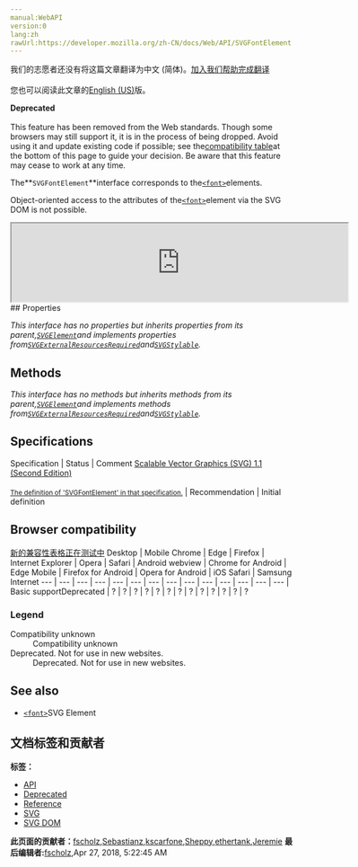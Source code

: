 ```yaml
---
manual:WebAPI
version:0
lang:zh
rawUrl:https://developer.mozilla.org/zh-CN/docs/Web/API/SVGFontElement
---
```




<bdi>我们的志愿者还没有将这篇文章翻译为<bdi>中文 (简体)</bdi>。[加入我们帮助完成翻译](%17849 "")<br></br>您也可以阅读此文章的[English (US)](%17850 "")版。</bdi>






**Deprecated**<br></br>This feature has been removed from the Web standards. Though some browsers may still support it, it is in the process of being dropped. Avoid using it and update existing code if possible; see the[compatibility table](%17851 "")at the bottom of this page to guide your decision. Be aware that this feature may cease to work at any time.





The**`SVGFontElement`**interface corresponds to the[`<font>`](%17852 "The <font> SVG element defines a font to be used for text layout.")elements.



Object-oriented access to the attributes of the[`<font>`](%17852 "The <font> SVG element defines a font to be used for text layout.")element via the SVG DOM is not possible.

<iframe src='https://mdn.mozillademos.org/en-US/docs/Web/API/SVGFontElement$samples/inheritance_diagram?revision=1377376' width='600' height='140'></iframe>
## Properties<a name="Properties"></a>


<em>This interface has no properties but inherits properties from its parent,[`SVGElement`](%17342 "All of the SVG DOM interfaces that correspond directly to elements in the SVG language derive from the SVGElement interface.")and implements properties from[`SVGExternalResourcesRequired`](%17494 "The SVGExternalResourcesRequired interface defines an interface which applies to all elements where this element or one of its descendants can reference an external resource.")and[`SVGStylable`](%17382 "The SVGStylable interface is implemented on all objects corresponding to SVG elements that can have style, class and presentation attributes specified on them.").</em>


## Methods<a name="Methods"></a>


<em>This interface has no methods but inherits methods from its parent,[`SVGElement`](%17342 "All of the SVG DOM interfaces that correspond directly to elements in the SVG language derive from the SVGElement interface.")and implements methods from[`SVGExternalResourcesRequired`](%17494 "The SVGExternalResourcesRequired interface defines an interface which applies to all elements where this element or one of its descendants can reference an external resource.")and[`SVGStylable`](%17382 "The SVGStylable interface is implemented on all objects corresponding to SVG elements that can have style, class and presentation attributes specified on them.").</em>


## Specifications<a name="Specifications"></a>
Specification | Status | Comment 
[Scalable Vector Graphics (SVG) 1.1 (Second Edition)<br></br><small>The definition of &#39;SVGFontElement&#39; in that specification.</small>](%17853 "") | Recommendation | Initial definition 


## Browser compatibility<a name="Browser_compatibility"></a>
[新的兼容性表格正在测试中<i></i>](%3360 "")
<abbr>Desktop<i></i></abbr> | <abbr>Mobile<i></i></abbr> 
<abbr>Chrome<i></i></abbr> | <abbr>Edge<i></i></abbr> | <abbr>Firefox<i></i></abbr> | <abbr>Internet Explorer<i></i></abbr> | <abbr>Opera<i></i></abbr> | <abbr>Safari<i></i></abbr> | <abbr>Android webview<i></i></abbr> | <abbr>Chrome for Android<i></i></abbr> | <abbr>Edge Mobile<i></i></abbr> | <abbr>Firefox for Android<i></i></abbr> | <abbr>Opera for Android<i></i></abbr> | <abbr>iOS Safari<i></i></abbr> | <abbr>Samsung Internet<i></i></abbr> 
 ---  |  ---  |  ---  |  ---  |  ---  |  ---  |  ---  |  ---  |  ---  |  ---  |  ---  |  ---  |  ---  |  ---  | 
Basic support<abbr>Deprecated<i></i></abbr> | <abbr>?</abbr> | <abbr>?</abbr> | <abbr>?</abbr> | <abbr>?</abbr> | <abbr>?</abbr> | <abbr>?</abbr> | <abbr>?</abbr> | <abbr>?</abbr> | <abbr>?</abbr> | <abbr>?</abbr> | <abbr>?</abbr> | <abbr>?</abbr> | <abbr>?</abbr> 


### Legend<a name="Legend"></a>
<dl><dt><abbr>Compatibility unknown</abbr></dt><dd>Compatibility unknown</dd><dt><abbr>Deprecated. Not for use in new websites.<i></i></abbr></dt><dd>Deprecated. Not for use in new websites.</dd></dl>

## See also<a name="See_also"></a>

* [`<font>`](%17852 "The <font> SVG element defines a font to be used for text layout.")SVG Element



## 文档标签和贡献者
**标签：**
* [API](%50 "")
* [Deprecated](%3956 "")
* [Reference](%3381 "")
* [SVG](%457 "")
* [SVG DOM](%17335 "")

**此页面的贡献者：**[fscholz](%60 ""),[Sebastianz](%4468 ""),[kscarfone](%3900 ""),[Sheppy](%405 ""),[ethertank](%65 ""),[Jeremie](%4470 "")
**最后编辑者:**[fscholz](%60 ""),<time>Apr 27, 2018, 5:22:45 AM</time>


